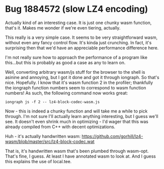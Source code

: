 # Bug 1884572 (slow LZ4 encoding)

Actually kind of an interesting case. It is just one chunky wasm function, that's it. Makes me wonder if we're even tiering, actually.

This really is a very simple case. It seems to be very straightforward wasm, without even any fancy control flow. It's kinda just crunching. In fact, it's surprising then that we'd have an appreciable performance difference here.

I'm not really sure how to approach the performance of a program like this...but this is probably as good a case as any to learn on.

Well, converting arbitrary wasm/js stuff for the browser to the shell is asinine and annoying, but I got it done and got it through iongraph. So that's nice. Hopefully. I know that it's wasm function 2 in the profiler; thankfully the iongraph function numbers seem to correspond to wasm function numbers! As such, the following command now works great:

```
iongraph js -f 2 -- lz4-block-codec-wasm.js
```

Now - this is indeed a chunky function and will take me a while to pick through. I'm not sure I'll actually learn anything interesting, but I guess we'll see. It doesn't even shrink much in optimizing - I'd wager that this was already compiled from C++ with decent optimizations.

Huh - it's actually handwritten wasm: https://github.com/gorhill/lz4-wasm/blob/master/src/lz4-block-codec.wat

That is, it's handwritten wasm that's been plumbed through wasm-opt. That's fine, I guess. At least I have annotated wasm to look at. And I guess this explains the use of local.tee.
